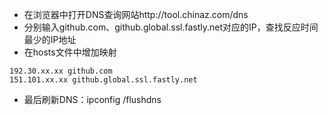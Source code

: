 - 在浏览器中打开DNS查询网站http://tool.chinaz.com/dns
- 分别输入github.com、github.global.ssl.fastly.net对应的IP，查找反应时间最少的IP地址
- 在hosts文件中增加映射
~~~
192.30.xx.xx github.com
151.101.xx.xx github.global.ssl.fastly.net
~~~
- 最后刷新DNS：ipconfig /flushdns
